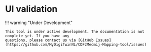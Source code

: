 # UI validation

!!! warning "Under Development"
    
    This tool is under active development. The documentation is not complete yet. If you have any 
    questions, please contact us via [GitHub Issues](https://github.com/MyDigiTwinNL/CDF2Medmij-Mapping-tool/issues)
